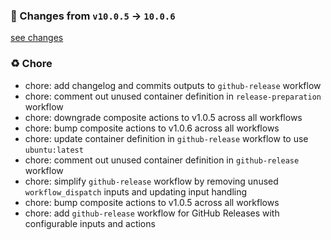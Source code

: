 ### 🧾 Changes from `v10.0.5` → `10.0.6`
[see changes](https://github.com/stetind/ppc-reusable-workflows/compare/v10.0.5...10.0.6)

### ♻️ Chore
- chore: add changelog and commits outputs to `github-release` workflow
- chore: comment out unused container definition in `release-preparation` workflow
- chore: downgrade composite actions to v1.0.5 across all workflows
- chore: bump composite actions to v1.0.6 across all workflows
- chore: update container definition in `github-release` workflow to use `ubuntu:latest`
- chore: comment out unused container definition in `github-release` workflow
- chore: simplify `github-release` workflow by removing unused `workflow_dispatch` inputs and updating input handling
- chore: bump composite actions to v1.0.5 across all workflows
- chore: add `github-release` workflow for GitHub Releases with configurable inputs and actions


